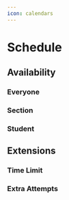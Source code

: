 ```yaml
---
icon: calendars
---
```


# Schedule

## Availability

### Everyone



### Section





### Student



## Extensions

### Time Limit



### Extra Attempts













